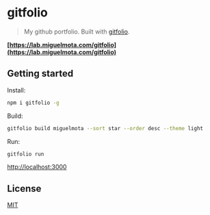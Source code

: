 # gitfolio

> My github portfolio. Built with [gitfolio](https://github.com/imfunniee/gitfolio).

**[https://lab.miguelmota.com/gitfolio](https://lab.miguelmota.com/gitfolio)**

## Getting started

Install:

```bash
npm i gitfolio -g
```

Build:

```bash
gitfolio build miguelmota --sort star --order desc --theme light
```

Run:

```bash
gitfolio run
```

[http://localhost:3000](http://localhost:3000)

## License

[MIT](LICENSE)